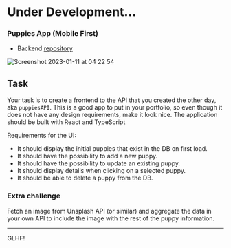 # Under Development...
### Puppies App (Mobile First)
- Backend [repository](https://github.com/omgshalihin/typescript-pgp/tree/main/puppies-backend)

![Screenshot 2023-01-11 at 04 22 54](https://user-images.githubusercontent.com/52775977/211711785-9857b5ce-38d9-4e2f-a5d3-29f982e6fa1d.png)

## Task
Your task is to create a frontend to the API that you created the other day, aka `puppiesAPI`.
This is a good app to put in your portfolio, so even though it does not have any design requirements, make it look nice. The application should be built with React and TypeScript

Requirements for the UI:
- It should display the initial puppies that exist in the DB on first load.
- It should have the possibility to add a new puppy.
- It should have the possibility to update an existing puppy.
- It should display details when clicking on a selected puppy.
- It should be able to delete a puppy from the DB.

### Extra challenge
Fetch an image from Unsplash API (or similar) and aggregate the data in your own API to include the image with the rest of the puppy information.

---

GLHF!
